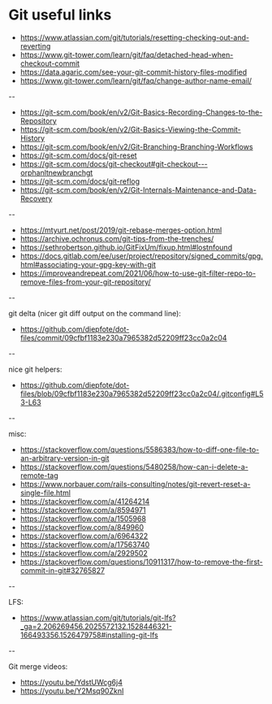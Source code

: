 # Git useful links

* <https://www.atlassian.com/git/tutorials/resetting-checking-out-and-reverting>
* <https://www.git-tower.com/learn/git/faq/detached-head-when-checkout-commit>
* <https://data.agaric.com/see-your-git-commit-history-files-modified>
* <https://www.git-tower.com/learn/git/faq/change-author-name-email/>

--

* <https://git-scm.com/book/en/v2/Git-Basics-Recording-Changes-to-the-Repository>
* <https://git-scm.com/book/en/v2/Git-Basics-Viewing-the-Commit-History>
* <https://git-scm.com/book/en/v2/Git-Branching-Branching-Workflows>
* <https://git-scm.com/docs/git-reset>
* <https://git-scm.com/docs/git-checkout#git-checkout---orphanltnewbranchgt>
* <https://git-scm.com/docs/git-reflog>
* <https://git-scm.com/book/en/v2/Git-Internals-Maintenance-and-Data-Recovery>

--

* <https://mtyurt.net/post/2019/git-rebase-merges-option.html>
* <https://archive.ochronus.com/git-tips-from-the-trenches/>
* <https://sethrobertson.github.io/GitFixUm/fixup.html#lostnfound>
* <https://docs.gitlab.com/ee/user/project/repository/signed_commits/gpg.html#associating-your-gpg-key-with-git>
* <https://improveandrepeat.com/2021/06/how-to-use-git-filter-repo-to-remove-files-from-your-git-repository/>

--

git delta (nicer git diff output on the command line):

* <https://github.com/diepfote/dot-files/commit/09cfbf1183e230a7965382d52209ff23cc0a2c04>

--

nice git helpers:

* <https://github.com/diepfote/dot-files/blob/09cfbf1183e230a7965382d52209ff23cc0a2c04/.gitconfig#L53-L63>

--

misc:

* <https://stackoverflow.com/questions/5586383/how-to-diff-one-file-to-an-arbitrary-version-in-git>
* <https://stackoverflow.com/questions/5480258/how-can-i-delete-a-remote-tag>
* <https://www.norbauer.com/rails-consulting/notes/git-revert-reset-a-single-file.html>
* <https://stackoverflow.com/a/41264214>
* <https://stackoverflow.com/a/8594971>
* <https://stackoverflow.com/a/1505968>
* <https://stackoverflow.com/a/849960>
* <https://stackoverflow.com/a/6964322>
* <https://stackoverflow.com/a/17563740>
* <https://stackoverflow.com/a/2929502>
* <https://stackoverflow.com/questions/10911317/how-to-remove-the-first-commit-in-git#32765827>

--

LFS:

* <https://www.atlassian.com/git/tutorials/git-lfs?_ga=2.206269456.2025572132.1528446321-166493356.1526479758#installing-git-lfs>

-- 

Git merge videos:

* <https://youtu.be/YdstUWcg6j4>
* <https://youtu.be/Y2Msq90ZknI>

